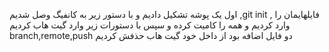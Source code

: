 اول یک پوشه تشکیل دادیم و با دستور زیر به کانفیگ وصل شدیم ,git init , فایلهایمان را وارد کردیم و همه را کامیت کرده و سپس با دستورات زیر وارد گیت هاب کردیم branch,remote,push دو فایل اضافه بود از داخل خود گیت هاب حذفش کردیم
